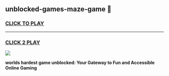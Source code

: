 
## unblocked-games-maze-game 👋
<h3>
<a href="https://premium.freeplayer.one?title=unblocked-games-maze-game&ref=14F">CLICK TO PLAY</a></h3>
<hr>

<h3>
<a href="https://premium.freeplayer.one?title=unblocked-games-maze-game&ref=14F">CLICK 2 PLAY</a>
  
</h3>

<a href="https://premium.freeplayer.one?title=unblocked-games-maze-game&ref=12F/"><img src="https://clearcache.store/games.png"></a>


**worlds hardest game unblocked: Your Gateway to Fun and Accessible Online Gaming**
